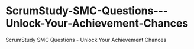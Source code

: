 # ScrumStudy-SMC-Questions---Unlock-Your-Achievement-Chances
ScrumStudy SMC Questions - Unlock Your Achievement Chances
